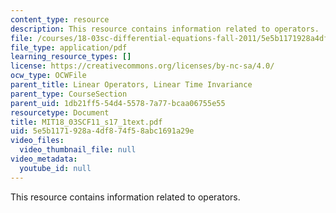 ```yaml
---
content_type: resource
description: This resource contains information related to operators.
file: /courses/18-03sc-differential-equations-fall-2011/5e5b1171928a4df874f58abc1691a29e_MIT18_03SCF11_s17_1text.pdf
file_type: application/pdf
learning_resource_types: []
license: https://creativecommons.org/licenses/by-nc-sa/4.0/
ocw_type: OCWFile
parent_title: Linear Operators, Linear Time Invariance
parent_type: CourseSection
parent_uid: 1db21ff5-54d4-5578-7a77-bcaa06755e55
resourcetype: Document
title: MIT18_03SCF11_s17_1text.pdf
uid: 5e5b1171-928a-4df8-74f5-8abc1691a29e
video_files:
  video_thumbnail_file: null
video_metadata:
  youtube_id: null
---
```

This resource contains information related to operators.